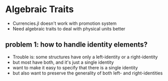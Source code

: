 # Algebraic Traits

 - Currencies.jl doesn't work with promotion system
 - Need algebraic traits to deal with physical units better

## problem 1: how to handle identity elements?

 - Trouble is: some structures have only a left-identity or a right-identity
 - but most have both, and it's just a single identity
 - want to make it easy to specify that there is a single identity
 - but also want to preserve the generality of both left- and right-identities
